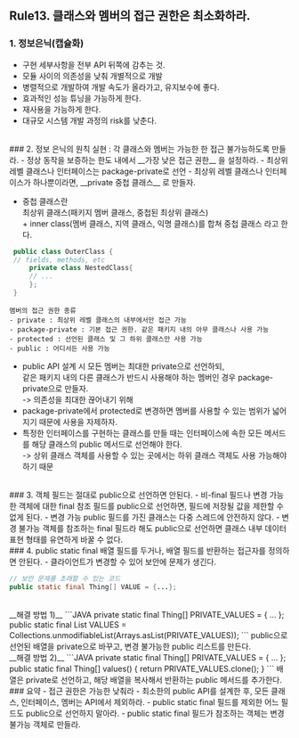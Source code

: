 ## Rule13. 클래스와 멤버의 접근 권한은 최소화하라.
### 1. 정보은닉(캡슐화)
- 구현 세부사항을 전부 API 뒤쪽에 감추는 것.
- 모듈 사이의 의존성을 낮춰 개별적으로 개발
- 병렬적으로 개발하여 개발 속도가 올라가고, 유지보수에 좋다.
- 효과적인 성능 튜닝을 가능하게 한다.
- 재사용을 가능하게 한다.
- 대규모 시스템 개발 과정의 risk를 낮춘다.

<br>
### 2. 정보 은닉의 원칙 실현 : 각 클래스와 멤버는 가능한 한 접근 불가능하도록 만들라.
- 정상 동작을 보증하는 한도 내에서 __가장 낮은 접근 권한__ 을 설정하라.
- 최상위 레벨 클래스나 인터페이스는 package-private로 선언
- 최상위 레벨 클래스나 인터페이스가 하나뿐이라면, __private 중첩 클래스__ 로 만들자.

 - 중첩 클래스란    
  최상위 클래스(패키지 멤버 클래스, 중첩된 최상위 클래스) <br> + inner class(멤버 클래스, 지역 클래스, 익명 클래스)를 합쳐 중첩 클래스 라고 한다.


  ```JAVA
   public class OuterClass {
   // fields, methods, etc
       private class NestedClass{
       // ...
       };
   }
  ```

  ```
  멤버의 접근 권한 종류
  - private : 최상위 레벨 클래스의 내부에서만 접근 가능
  - package-private : 기본 접근 권한. 같은 패키지 내의 아무 클래스나 사용 가능
  - protected : 선언된 클래스 및 그 하위 클래스만 사용 가능
  - public : 어디서든 사용 가능
  ```

- public API 설계 시 모든 멤버는 최대한 private으로 선언하되,  
같은 패키지 내의 다른 클래스가 반드시 사용해야 하는 멤버인 경우 package-private으로 만들자.  
-> 의존성을 최대한 끊어내기 위해
- package-private에서 protected로 변경하면 멤버를 사용할 수 있는 범위가 넓어지기 때문에 사용을 자제하자.
- 특정한 인터페이스를 구현하는 클래스를 만들 때는 인터페이스에 속한 모든 메서드를 해당 클래스의 public 메서드로 선언해야 한다.  
-> 상위 클래스 객체를 사용할 수 있는 곳에서는 하위 클래스 객체도 사용 가능해야 하기 때문

<br>
### 3. 객체 필드는 절대로 public으로 선언하면 안된다.
- 비-final 필드나 변경 가능한 객체에 대한 final 참조 필드를 public으로 선언하면, 필드에 저장될 값을 제한할 수 없게 된다.
- 변경 가능 public 필드를 가진 클래스는 다중 스레드에 안전하지 않다.
- 변경 불가능 객체를 참조하는 final 필드라 해도 public으로 선언하면 클래스 내부 데이터 표현 형태를 유연하게 바꿀 수 없다.

<br>
### 4. public static final 배열 필드를 두거나, 배열 필드를 반환하는 접근자를 정의하면 안된다.
- 클라이언트가 변경할 수 있어 보안에 문제가 생긴다.

```JAVA
// 보안 문제를 초래할 수 있는 코드
public static final Thing[] VALUE = {...};
```

<br>
__해결 방법 1)__
```JAVA
private static final Thing[] PRIVATE_VALUES = { ... };
public static final List<Thing> VALUES = Collections.unmodifiableList(Arrays.asList(PRIVATE_VALUES));
```
public으로 선언된 배열을 private으로 바꾸고, 변경 불가능한 public 리스트를 만든다.

<br>
__해결 방법 2)__
```JAVA
private static final Thing[] PRIVATE_VALUES = { ... };
public static final Thing[] values() {
  return PRIVATE_VALUES.clone();
}
```
배열은 private로 선언하고, 해당 배열을 복사해서 반환하는 public 메서드를 추가한다.

<br>
### 요약
- 접근 권한은 가능한 낮춰라
- 최소한의 public API를 설계한 후, 모든 클래스, 인터페이스, 멤버는 API에서 제외하라.
- public static final 필드를 제외한 어느 필드도 public으로 선언하지 말아라.
- public static final 필드가 참조하는 객체는 변경 불가능 객체로 만들라.
